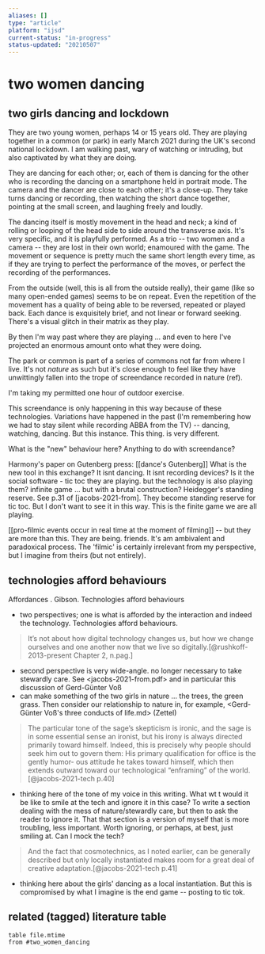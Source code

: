 ```yaml
---
aliases: []
type: "article"
platform: "ijsd"
current-status: "in-progress"
status-updated: "20210507"
---
```


# two women dancing

## two girls dancing and lockdown

They are two young women, perhaps 14 or 15 years old. They are playing together in a common (or park) in early March 2021 during the UK's second national lockdown. I am walking past, wary of watching or intruding, but also captivated by what they are doing. 

They are dancing for each other; or, each of them is dancing for the other who is recording the dancing on a smartphone held in portrait mode. The camera and the dancer are close to each other; it's a close-up. They take turns dancing or recording, then watching the short dance together, pointing at the small screen, and laughing freely and loudly. 

The dancing itself is mostly movement in the head and neck; a kind of rolling or looping of the head side to side around the transverse axis. It's very specific, and it is playfully performed. As a trio -- two women and a camera -- they are lost in their own world; enamoured with the game. The movement or sequence is pretty much the same short length every time, as if they are trying to perfect the performance of the moves, or perfect the recording of the performances. 

From the outside (well, this is all from the outside really), their game (like so many open-ended games) seems to be on repeat. Even the repetition of the movement has a quality of being able to be reversed, repeated or played back. Each dance is exquisitely brief, and not linear or forward seeking. There's a visual glitch in their matrix as they play. 

By then I'm way past where they are playing ... and even to here I've projected an enormous amount onto what they were doing. 

The park or common is part of a series of commons not far from where I live. It's not _nature_ as such but it's close enough to feel like they have unwittingly fallen into the trope of screendance recorded in nature (ref).

I'm taking my permitted one hour of outdoor exercise.

This screendance is only happening in this way because of these technologies. Variations have happened in the past (I'm remembering how we had to stay silent while recording ABBA from the TV) -- dancing, watching, dancing. But this instance. This thing. is very different. 

What is the "new" behaviour here? Anything to do with screendance?

Harmony's paper on Gutenberg press: [[dance's Gutenberg]]
What is the new tool in this exchange? It isnt dancing. It isnt recording devices? Is it the social software - tic toc
they are playing. but the technology is also playing them? infinite game ... but with a brutal construction? Heidegger's standing reserve. See p.31 of [jacobs-2021-from]. They become standing reserve for tic toc. But I don't want to see it in this way. This is the finite game we are all playing. 

[[pro-filmic events occur in real time at the moment of filming]] -- but they are more than this. They are being. friends. It's am ambivalent and paradoxical process. The 'filmic' is certainly irrelevant from my perspective, but I imagine from theirs (but not entirely). 

## technologies afford behaviours

Affordances . Gibson. Technologies afford behaviours 
- two perspectives; one is what is afforded by the interaction and indeed the technology. Technologies afford behaviours. 

>It’s not about how digital technology changes us, but how we change ourselves and one another now that we live so digitally.[@rushkoff-2013-present Chapter 2, n.pag.]

- second perspective is very wide-angle. no longer necessary to take stewardly care. See <jacobs-2021-from.pdf> and in particular this discussion of Gerd-Günter Voß
- can make something of the two girls in nature ... the trees, the green grass. Then consider our relationship to nature in, for example, <Gerd-Günter Voß's three conducts of life.md> (Zettel)

>The particular tone of the sage’s skepticism is ironic, and the sage is in some essential sense an ironist, but his irony is always directed primarily toward himself. Indeed, this is precisely why people should seek him out to govern them: His primary qualification for office is the gently humor- ous attitude he takes toward himself, which then extends outward toward our technological “enframing” of the world. [@jacobs-2021-tech p.40]

- thinking here of the tone of my voice in this writing. What wt t would it be like to smile at the tech and ignore it in this case? To write a section dealing with the mess of nature/stewardly care, but then to ask the reader to ignore it. That that section is a version of myself that is more troubling, less important. Worth ignoring, or perhaps, at best, just smiling at. Can I mock the tech? 

>And the fact that cosmotechnics, as I noted earlier, can be generally described but only locally instantiated makes room for a great deal of creative adaptation.[@jacobs-2021-tech p.41]

- thinking here about the girls' dancing as a local instantiation. But this is compromised by what I imagine is the end game -- posting to tic tok. 


## related (tagged) literature table

```dataview
table file.mtime
from #two_women_dancing
``` 